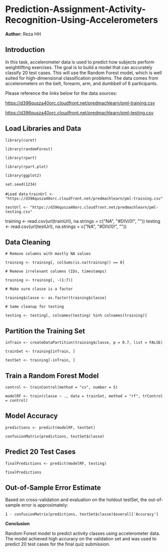# Prediction-Assignment-Activity-Recognition-Using-Accelerometers
**Author:** Reza HH

## **Introduction**

In this task, accelerometer data is used to predict how subjects perform weightlifting exercises. The goal is to build a model that can accurately classify 20 test cases. This will use the Random Forest model, which is well suited for high-dimensional classification problems. The data comes from accelerometers on the belt, forearm, arm, and dumbbell of 6 participants.

Please reference the links below for the data sources:

https://d396qusza40orc.cloudfront.net/predmachlearn/pml-training.csv

https://d396qusza40orc.cloudfront.net/predmachlearn/pml-testing.csv

## **Load Libraries and Data**

`library(caret)`

`library(randomForest)`

`library(rpart)`

`library(rpart.plot)`

`library(ggplot2)`

`set.seed(1234)`

`#Load data`
`trainUrl <- "https://d396qusza40orc.cloudfront.net/predmachlearn/pml-training.csv"`

`testUrl <- "https://d396qusza40orc.cloudfront.net/predmachlearn/pml-testing.csv"`

training <- read.csv(url(trainUrl), na.strings = c("NA", "#DIV/0!", ""))
testing  <- read.csv(url(testUrl), na.strings = c("NA", "#DIV/0!", ""))
 
## **Data Cleaning**
 
`# Remove columns with mostly NA values`

`training <- training[, colSums(is.na(training)) == 0]`
 
`# Remove irrelevant columns (IDs, timestamps)`

`training <- training[, -(1:7)]`
 
`# Make sure classe is a factor`

`training$classe <- as.factor(training$classe)`
 
`# Same cleanup for testing`

`testing <- testing[, colnames(testing) %in% colnames(training)]`
 
## **Partition the Training Set**
 
`inTrain <- createDataPartition(training$classe, p = 0.7, list = FALSE)`

`trainSet <- training[inTrain, ]`

`testSet <- training[-inTrain, ]`
 
## **Train a Random Forest Model**
 
`control <- trainControl(method = "cv", number = 5)`

`modelRF <- train(classe ~ ., data = trainSet, method = "rf", trControl = control)`
 
## **Model Accuracy**
 
`predictions <- predict(modelRF, testSet)`

`confusionMatrix(predictions, testSet$classe)`
 
## **Predict 20 Test Cases**
 
`finalPredictions <- predict(modelRF, testing)`

`finalPredictions`
 
## **Out-of-Sample Error Estimate**

Based on cross-validation and evaluation on the holdout testSet, the out-of-sample error is approximately:
 
`1 - confusionMatrix(predictions, testSet$classe)$overall['Accuracy']`
 
**Conclusion**

Random Forest model to predict activity classes using accelerometer data. The model achieved high accuracy on the validation set and was used to predict 20 test cases for the final quiz submission.

